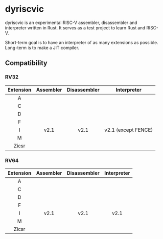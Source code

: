 # dyriscvic

dyriscvic is an experimental RISC-V assembler, disassembler and interpreter written in Rust. It serves as a test project to learn Rust and RISC-V.

Short-term goal is to have an interpreter of as many extensions as possible. Long-term is to make a JIT compiler.

## Compatibility

### RV32

| Extension | Assembler | Disassembler |     Interpreter     |
| :-------: | :-------: | :----------: | :-----------------: |
|     A     |           |              |                     |
|     C     |           |              |                     |
|     D     |           |              |                     |
|     F     |           |              |                     |
|     I     |   v2.1    |     v2.1     | v2.1 (except FENCE) |
|     M     |           |              |                     |
|   Zicsr   |           |              |                     |

### RV64

| Extension | Assembler | Disassembler | Interpreter |
| :-------: | :-------: | :----------: | :---------: |
|     A     |           |              |             |
|     C     |           |              |             |
|     D     |           |              |             |
|     F     |           |              |             |
|     I     |   v2.1    |     v2.1     |    v2.1     |
|     M     |           |              |             |
|   Zicsr   |           |              |             |

